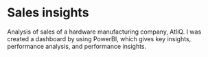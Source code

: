 # Sales insights
Analysis of sales of a hardware manufacturing company, AtliQ. I was created a dashboard by using PowerBI, which gives key insights, performance analysis, and performance insights.
